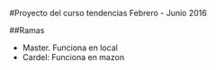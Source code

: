 #Proyecto del curso tendencias Febrero - Junio 2016

##Ramas
- Master. Funciona en local
- Cardel: Funciona en mazon
